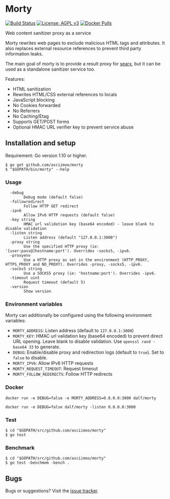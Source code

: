 # Morty

[![Build Status](https://travis-ci.org/asciimoo/morty.svg)](https://travis-ci.org/asciimoo/morty)
[![License: AGPL v3](https://img.shields.io/badge/License-AGPL%20v3-blue.svg)](https://www.gnu.org/licenses/agpl-3.0)
[![Docker Pulls](https://img.shields.io/docker/pulls/dalf/morty)](https://hub.docker.com/r/dalf/morty)

Web content sanitizer proxy as a service

Morty rewrites web pages to exclude malicious HTML tags and attributes. It also replaces external resource references to prevent third party information leaks.

The main goal of morty is to provide a result proxy for [searx](https://asciimoo.github.com/searx/), but it can be used as a standalone sanitizer service too.

Features:

 - HTML sanitization
 - Rewrites HTML/CSS external references to locals
 - JavaScript blocking
 - No Cookies forwarded
 - No Referrers
 - No Caching/Etag
 - Supports GET/POST forms
 - Optional HMAC URL verifier key to prevent service abuse


## Installation and setup
Requirement: Go version 1.10 or higher.

```
$ go get github.com/asciimoo/morty
$ "$GOPATH/bin/morty" --help
```

### Usage

```
  -debug
        Debug mode (default false)
  -followredirect
        Follow HTTP GET redirect
  -ipv6
        Allow IPv6 HTTP requests (default false)
  -key string
        HMAC url validation key (base64 encoded) - leave blank to disable validation
  -listen string
        Listen address (default "127.0.0.1:3000")
  -proxy string
        Use the specified HTTP proxy (ie: '[user:pass@]hostname:port'). Overrides -socks5, -ipv6.
  -proxyenv
        Use a HTTP proxy as set in the environment (HTTP_PROXY, HTTPS_PROXY and NO_PROXY). Overrides -proxy, -socks5, -ipv6.
  -socks5 string
        Use a SOCKS5 proxy (ie: 'hostname:port'). Overrides -ipv6.
  -timeout uint
        Request timeout (default 5)
  -version
        Show version
```

### Environment variables

Morty can additionally be configured using the following environment variables:
- `MORTY_ADDRESS`: Listen address (default to `127.0.0.1:3000`)
- `MORTY_KEY`: HMAC url validation key (base64 encoded) to prevent direct URL opening. Leave blank to disable validation. Use `openssl rand -base64 33` to generate.
- `DEBUG`: Enable/disable proxy and redirection logs (default to `true`). Set to `false` to disable.
- `MORTY_IPV6`: Allow IPv6 HTTP requests
- `MORTY_REQUEST_TIMEOUT`: Request timeout
- `MORTY_FOLLOW_REDIRECTS`: Follow HTTP redirects

### Docker

```
docker run -e DEBUG=false -e MORTY_ADDRESS=0.0.0.0:3000 dalf/morty
```

```
docker run -e DEBUG=false dalf/morty -listen 0.0.0.0:3000
```


### Test

```
$ cd "$GOPATH/src/github.com/asciimoo/morty"
$ go test
```


### Benchmark

```
$ cd "$GOPATH/src/github.com/asciimoo/morty"
$ go test -benchmem -bench .
```


## Bugs

Bugs or suggestions? Visit the [issue tracker](https://github.com/asciimoo/morty/issues).
